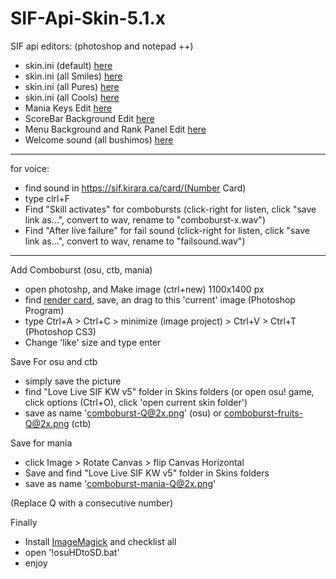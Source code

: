 # SIF-Api-Skin-5.1.x

SIF api editors: (photoshop and notepad ++)
- skin.ini (default) <a href="https://github.com/ianpwk/SIF-Api-Skin-5.1.x/releases/tag/5.1x99">here</a>
- skin.ini (all Smiles) <a href="https://github.com/ianpwk/SIF-Api-Skin-5.1.x/releases/tag/5.1x98">here</a>
- skin.ini (all Pures) <a href="https://github.com/ianpwk/SIF-Api-Skin-5.1.x/releases/tag/5.1x97">here</a>
- skin.ini (all Cools) <a href="https://github.com/ianpwk/SIF-Api-Skin-5.1.x/releases/tag/5.1x97">here</a>
- Mania Keys Edit <a href="https://github.com/ianpwk/SIF-Api-Skin-5.1.x/releases/tag/5.1x80">here</a>
- ScoreBar Background Edit <a href="https://github.com/ianpwk/SIF-Api-Skin-5.1.x/releases/tag/5.1x84">here</a>
- Menu Background and Rank Panel Edit <a href="https://github.com/ianpwk/SIF-Api-Skin-5.1.x/releases/tag/5.1x85">here</a>
- Welcome sound (all bushimos) <a href="https://github.com/ianpwk/SIF-Api-Skin-5.1.x/releases/tag/5.1x81">here</a>

---------------------------------------------------------------------------------------------------------------------------------
for voice:
- find sound in https://sif.kirara.ca/card/(Number Card)
- type clrl+F
- Find "Skill activates" for combobursts (click-right for listen, click "save link as...", convert to wav, rename to "comboburst-x.wav")
- Find "After live failure" for fail sound (click-right for listen, click "save link as...", convert to wav, rename to "failsound.wav")

---------------------------------------------------------------------------------------------------------------------------------
Add Comboburst (osu, ctb, mania)
- open photoshp, and Make image (ctrl+new) 1100x1400 px
- find <a href="http://schoolido.lu/cards">render card</a>, save, an drag to this 'current' image (Photoshop Program)
- type Ctrl+A > Ctrl+C > minimize (image project) > Ctrl+V > Ctrl+T (Photoshop CS3)
- Change 'like' size and type enter

Save For osu and ctb
- simply save the picture
- find "Love Live SIF KW v5" folder in Skins folders (or open osu! game, click options (Ctrl+O), click 'open current skin folder')
- save as name 'comboburst-Q@2x.png' (osu) or comboburst-fruits-Q@2x.png (ctb)

Save for mania
- click Image > Rotate Canvas > flip Canvas Horizontal
- Save and find "Love Live SIF KW v5" folder in Skins folders
- save as name 'comboburst-mania-Q@2x.png'

(Replace Q with a consecutive number)

Finally
- Install <a href="http://imagemagick.org/script/index.php">ImageMagick</a> and checklist all
- open '!osuHDtoSD.bat'
- enjoy
